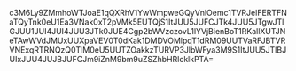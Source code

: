 c3M6Ly9ZMmhoWTJoaE1qQXRhV1YwWmpweGQyVnlOemc1TVRJelFERTFNaTQyTnk0eU1Ea3VNak0xT2pVMk5EUTQjS1ItJUU5JUFCJTk4JUU5JTgwJTlGJUU1JUI4JUI4JUU3JTk0JUE4Cgp2bWVzczovL1lYVjBienBoT1RKallXUTJNeTAwWVdJMUxUUXpaVEV0T0dKak1DMDVOMlpqT1dRM09UUTVaRFJBTVRVNExqRTRNQzQ0TlM0eU5UUTZOakkzTURVP3JlbWFya3M9S1ItJUU5JTlBJUIxJUU4JUJBJUFCJm9iZnM9bm9uZSZhbHRlcklkPTA=
